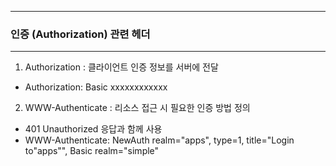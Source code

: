 -----
### 인증 (Authorization) 관련 헤더
-----
1. Authorization : 클라이언트 인증 정보를 서버에 전달
  - Authorization: Basic xxxxxxxxxxxx
2. WWW-Authenticate : 리소스 접근 시 필요한 인증 방법 정의
  - 401 Unauthorized 응답과 함께 사용
  - WWW-Authenticate: NewAuth realm="apps", type=1, title="Login to\"apps\"", Basic realm="simple"
